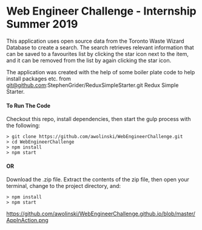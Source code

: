 # Web Engineer Challenge - Internship Summer 2019

This application uses open source data from the Toronto Waste Wizard Database to create a search. The search retrieves relevant information that can be saved to a favourites list by clicking the star icon next to the item, and it can be removed from the list by again clicking the star icon. 

The application was created with the help of some boiler plate code to help install packages etc. from git@github.com:StephenGrider/ReduxSimpleStarter.git Redux Simple Starter.

#### To Run The Code
Checkout this repo, install dependencies, then start the gulp process with the following:

```
> git clone https://github.com/awolinski/WebEngineerChallenge.git
> cd WebEngineerChallenge
> npm install
> npm start
```

#### OR 
Download the .zip file.  Extract the contents of the zip file, then open your terminal, change to the project directory, and:

```
> npm install
> npm start
```
https://github.com/awolinski/WebEngineerChallenge.github.io/blob/master/AppInAction.png
